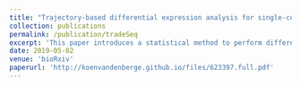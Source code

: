 ```yaml
---
title: "Trajectory-based differential expression analysis for single-cell sequencing data"
collection: publications
permalink: /publication/tradeSeq
excerpt: 'This paper introduces a statistical method to perform differential gene expression analysis along or between lineages of a trajectory. The main data application of this paper is single-cell RNA-sequencing data, although it can also be used for other types of data, e.g. time-series bulk RNA-seq or single-cell ATAC-seq data.'
date: 2019-05-02
venue: 'bioRxiv'
paperurl: 'http://koenvandenberge.github.io/files/623397.full.pdf'
---
```


